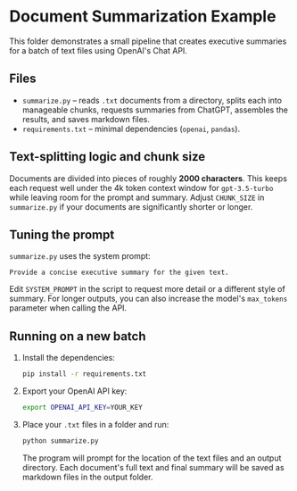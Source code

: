 # Document Summarization Example

This folder demonstrates a small pipeline that creates executive summaries for a batch of text files using OpenAI's Chat API.

## Files

- `summarize.py` – reads `.txt` documents from a directory, splits each into manageable chunks, requests summaries from ChatGPT, assembles the results, and saves markdown files.
- `requirements.txt` – minimal dependencies (`openai`, `pandas`).

## Text-splitting logic and chunk size

Documents are divided into pieces of roughly **2000 characters**. This keeps each request well under the 4k token context window for `gpt-3.5-turbo` while leaving room for the prompt and summary. Adjust `CHUNK_SIZE` in `summarize.py` if your documents are significantly shorter or longer.

## Tuning the prompt

`summarize.py` uses the system prompt:

```
Provide a concise executive summary for the given text.
```

Edit `SYSTEM_PROMPT` in the script to request more detail or a different style of summary. For longer outputs, you can also increase the model's `max_tokens` parameter when calling the API.

## Running on a new batch

1. Install the dependencies:
   ```bash
   pip install -r requirements.txt
   ```
2. Export your OpenAI API key:
   ```bash
   export OPENAI_API_KEY=YOUR_KEY
   ```
3. Place your `.txt` files in a folder and run:
   ```bash
   python summarize.py
   ```
   The program will prompt for the location of the text files and an output directory. Each document's full text and final summary will be saved as markdown files in the output folder.
